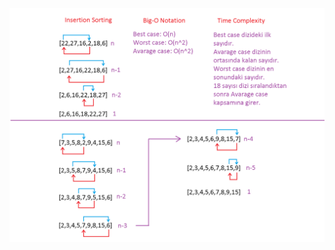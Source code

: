 ![Insertion-sort.png](https://raw.githubusercontent.com/metepukkada/Insertion-Sort/main/Sorting.png)